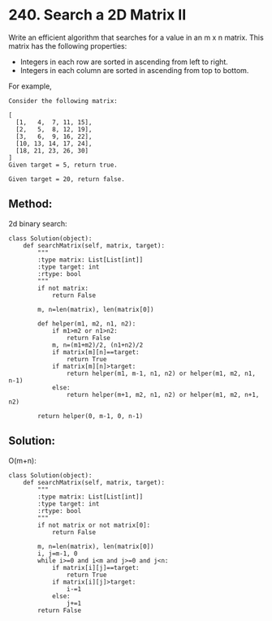 # 240. Search a 2D Matrix II

Write an efficient algorithm that searches for a value in an m x n matrix. This matrix has the following properties:

- Integers in each row are sorted in ascending from left to right.
- Integers in each column are sorted in ascending from top to bottom.

For example,

    Consider the following matrix:
    
    [
      [1,   4,  7, 11, 15],
      [2,   5,  8, 12, 19],
      [3,   6,  9, 16, 22],
      [10, 13, 14, 17, 24],
      [18, 21, 23, 26, 30]
    ]
    Given target = 5, return true.
    
    Given target = 20, return false.
    
## Method:

2d binary search:

    class Solution(object):
        def searchMatrix(self, matrix, target):
            """
            :type matrix: List[List[int]]
            :type target: int
            :rtype: bool
            """
            if not matrix:
                return False
            
            m, n=len(matrix), len(matrix[0])
            
            def helper(m1, m2, n1, n2):
                if m1>m2 or n1>n2:
                    return False
                m, n=(m1+m2)/2, (n1+n2)/2
                if matrix[m][n]==target:
                    return True
                if matrix[m][n]>target:
                    return helper(m1, m-1, n1, n2) or helper(m1, m2, n1, n-1)
                else:
                    return helper(m+1, m2, n1, n2) or helper(m1, m2, n+1, n2)
                
            return helper(0, m-1, 0, n-1)
            
## Solution:

O(m+n):

    class Solution(object):
        def searchMatrix(self, matrix, target):
            """
            :type matrix: List[List[int]]
            :type target: int
            :rtype: bool
            """
            if not matrix or not matrix[0]:
                return False
            
            m, n=len(matrix), len(matrix[0])
            i, j=m-1, 0
            while i>=0 and i<m and j>=0 and j<n:
                if matrix[i][j]==target:
                    return True
                if matrix[i][j]>target:
                    i-=1
                else:
                    j+=1
            return False